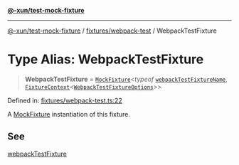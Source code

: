 [**@-xun/test-mock-fixture**](../../../README.md)

***

[@-xun/test-mock-fixture](../../../README.md) / [fixtures/webpack-test](../README.md) / WebpackTestFixture

# Type Alias: WebpackTestFixture

> **WebpackTestFixture** = [`MockFixture`](../../../types/fixtures/type-aliases/MockFixture.md)\<*typeof* [`webpackTestFixtureName`](../variables/webpackTestFixtureName.md), [`FixtureContext`](../../../types/fixtures/type-aliases/FixtureContext.md)\<[`WebpackTestFixtureOptions`](WebpackTestFixtureOptions.md)\>\>

Defined in: [fixtures/webpack-test.ts:22](https://github.com/Xunnamius/test-utils/blob/c057e473267fff5b12c97e91a9dbe9329c9f76d1/packages/test-mock-fixture/src/fixtures/webpack-test.ts#L22)

A [MockFixture](../../../types/fixtures/type-aliases/MockFixture.md) instantiation of this fixture.

## See

[webpackTestFixture](../functions/webpackTestFixture.md)
